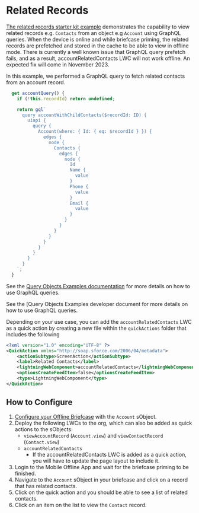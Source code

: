 # Related Records

[The related records starter kit example](../force-app/main/default/lwc/accountRelatedContacts) demonstrates the capability to view related records e.g. `Contacts` from an object e.g `Account` using GraphQL queries. When the device is online and while briefcase priming, the related records are prefetched and stored in the cache to be able to view in offline mode. There is currently a well known issue that GraphQL query prefetch fails, and as a result, accountRelatedContacts LWC will not work offline. An expected fix will come in November 2023.

In this example, we performed a GraphQL query to fetch related contacts from an account record.

```js
  get accountQuery() {
    if (!this.recordId) return undefined;

    return gql`
      query accountWithChildContacts($recordId: ID) {
        uiapi {
          query {
            Account(where: { Id: { eq: $recordId } }) {
              edges {
                node {
                  Contacts {
                    edges {
                      node {
                        Id
                        Name {
                          value
                        }
                        Phone {
                          value
                        }
                        Email {
                          value
                        }
                      }
                    }
                  }
                }
              }
            }
          }
        }
      }
    `;
  }
```

See the [Query Objects Examples documentation](https://developer.salesforce.com/docs/platform/graphql/guide/query-record-examples.html) for more details on how to use GraphQL queries.

See the [Query Objects Examples developer document for more details on how to use GraphQL queries.

Depending on your use case, you can add the `accountRelatedContacts` LWC as a quick action by creating a new file within the `quickActions` folder that includes the following

```xml
<?xml version="1.0" encoding="UTF-8" ?>
<QuickAction xmlns="http://soap.sforce.com/2006/04/metadata">
    <actionSubtype>ScreenAction</actionSubtype>
    <label>Related Contacts</label>
    <lightningWebComponent>accountRelatedContacts</lightningWebComponent>
    <optionsCreateFeedItem>false</optionsCreateFeedItem>
    <type>LightningWebComponent</type>
</QuickAction>
```

## How to Configure

1. [Configure your Offline Briefcase](../README.md#define-an-offline-briefcase) with the `Account` sObject.
2. Deploy the following LWCs to the org, which can also be added as quick actions to the sObjects:
    - `viewAccountRecord` (`Account.view`) and `viewContactRecord` (`Contact.view`)
    - `accountRelatedContacts`
        - If the accountRelatedContacts LWC is added as a quick action, you will have to update the page layout to include it.
3. Login to the Mobile Offline App and wait for the briefcase priming to be finished.
4. Navigate to the `Account` sObject in your briefcase and click on a record that has related contacts.
5. Click on the quick action and you should be able to see a list of related contacts.
6. Click on an item on the list to view the `Contact` record.

